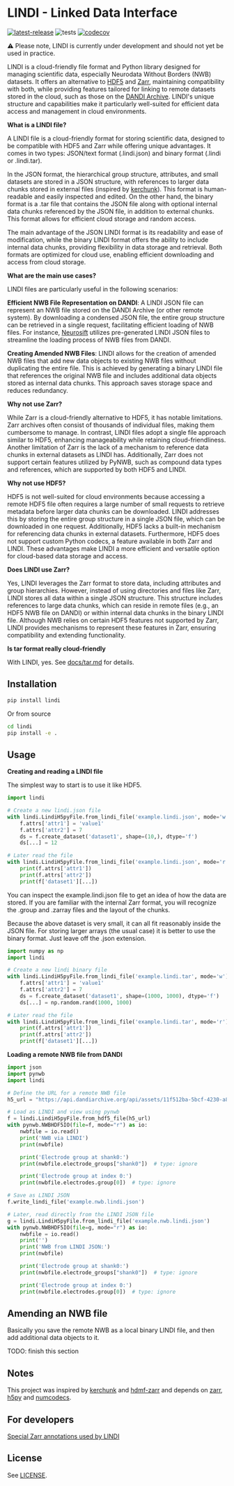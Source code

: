 # LINDI - Linked Data Interface

[![latest-release](https://img.shields.io/pypi/v/lindi.svg)](https://pypi.org/project/lindi)
![tests](https://github.com/neurodatawithoutborders/lindi/actions/workflows/integration_tests.yml/badge.svg)
[![codecov](https://codecov.io/gh/neurodatawithoutborders/lindi/branch/main/graph/badge.svg?token=xxxx)](https://codecov.io/gh/neurodatawithoutborders/lindi)

:warning: Please note, LINDI is currently under development and should not yet be used in practice.

LINDI is a cloud-friendly file format and Python library designed for managing scientific data, especially Neurodata Without Borders (NWB) datasets. It offers an alternative to [HDF5](https://docs.hdfgroup.org/hdf5/v1_14/_intro_h_d_f5.html) and [Zarr](https://zarr.dev/), maintaining compatibility with both, while providing features tailored for linking to remote datasets stored in the cloud, such as those on the [DANDI Archive](https://www.dandiarchive.org/). LINDI's unique structure and capabilities make it particularly well-suited for efficient data access and management in cloud environments.

**What is a LINDI file?**

A LINDI file is a cloud-friendly format for storing scientific data, designed to be compatible with HDF5 and Zarr while offering unique advantages. It comes in two types: JSON/text format (.lindi.json) and binary format (.lindi or .lindi.tar).

In the JSON format, the hierarchical group structure, attributes, and small datasets are stored in a JSON structure, with references to larger data chunks stored in external files (inspired by [kerchunk](https://github.com/fsspec/kerchunk)). This format is human-readable and easily inspected and edited. On the other hand, the binary format is a .tar file that contains the JSON file along with optional internal data chunks referenced by the JSON file, in addition to external chunks. This format allows for efficient cloud storage and random access.

The main advantage of the JSON LINDI format is its readability and ease of modification, while the binary LINDI format offers the ability to include internal data chunks, providing flexibility in data storage and retrieval. Both formats are optimized for cloud use, enabling efficient downloading and access from cloud storage.

**What are the main use cases?**

LINDI files are particularly useful in the following scenarios:

**Efficient NWB File Representation on DANDI**: A LINDI JSON file can represent an NWB file stored on the DANDI Archive (or other remote system). By downloading a condensed JSON file, the entire group structure can be retrieved in a single request, facilitating efficient loading of NWB files. For instance, [Neurosift](https://github.com/flatironinstitute/neurosift) utilizes pre-generated LINDI JSON files to streamline the loading process of NWB files from DANDI.

**Creating Amended NWB Files**: LINDI allows for the creation of amended NWB files that add new data objects to existing NWB files without duplicating the entire file. This is achieved by generating a binary LINDI file that references the original NWB file and includes additional data objects stored as internal data chunks. This approach saves storage space and reduces redundancy.

**Why not use Zarr?**

While Zarr is a cloud-friendly alternative to HDF5, it has notable limitations. Zarr archives often consist of thousands of individual files, making them cumbersome to manage. In contrast, LINDI files adopt a single file approach similar to HDF5, enhancing manageability while retaining cloud-friendliness. Another limitation of Zarr is the lack of a mechanism to reference data chunks in external datasets as LINDI has. Additionally, Zarr does not support certain features utilized by PyNWB, such as compound data types and references, which are supported by both HDF5 and LINDI.

**Why not use HDF5?**

HDF5 is not well-suited for cloud environments because accessing a remote HDF5 file often requires a large number of small requests to retrieve metadata before larger data chunks can be downloaded. LINDI addresses this by storing the entire group structure in a single JSON file, which can be downloaded in one request. Additionally, HDF5 lacks a built-in mechanism for referencing data chunks in external datasets. Furthermore, HDF5 does not support custom Python codecs, a feature available in both Zarr and LINDI. These advantages make LINDI a more efficient and versatile option for cloud-based data storage and access.

**Does LINDI use Zarr?**

Yes, LINDI leverages the Zarr format to store data, including attributes and group hierarchies. However, instead of using directories and files like Zarr, LINDI stores all data within a single JSON structure. This structure includes references to large data chunks, which can reside in remote files (e.g., an HDF5 NWB file on DANDI) or within internal data chunks in the binary LINDI file. Although NWB relies on certain HDF5 features not supported by Zarr, LINDI provides mechanisms to represent these features in Zarr, ensuring compatibility and extending functionality.

**Is tar format really cloud-friendly**

With LINDI, yes. See [docs/tar.md](docs/tar.md) for details.

## Installation

```bash
pip install lindi
```

Or from source

```bash
cd lindi
pip install -e .
```

## Usage

**Creating and reading a LINDI file**

The simplest way to start is to use it like HDF5.

```python
import lindi

# Create a new lindi.json file
with lindi.LindiH5pyFile.from_lindi_file('example.lindi.json', mode='w') as f:
    f.attrs['attr1'] = 'value1'
    f.attrs['attr2'] = 7
    ds = f.create_dataset('dataset1', shape=(10,), dtype='f')
    ds[...] = 12

# Later read the file
with lindi.LindiH5pyFile.from_lindi_file('example.lindi.json', mode='r') as f:
    print(f.attrs['attr1'])
    print(f.attrs['attr2'])
    print(f['dataset1'][...])
```

You can inspect the example.lindi.json file to get an idea of how the data are stored. If you are familiar with the internal Zarr format, you will recognize the .group and .zarray files and the layout of the chunks.

Because the above dataset is very small, it can all fit reasonably inside the JSON file. For storing larger arrays (the usual case) it is better to use the binary format. Just leave off the .json extension.

```python
import numpy as np
import lindi

# Create a new lindi binary file
with lindi.LindiH5pyFile.from_lindi_file('example.lindi.tar', mode='w') as f:
    f.attrs['attr1'] = 'value1'
    f.attrs['attr2'] = 7
    ds = f.create_dataset('dataset1', shape=(1000, 1000), dtype='f')
    ds[...] = np.random.rand(1000, 1000)

# Later read the file
with lindi.LindiH5pyFile.from_lindi_file('example.lindi.tar', mode='r') as f:
    print(f.attrs['attr1'])
    print(f.attrs['attr2'])
    print(f['dataset1'][...])
```

**Loading a remote NWB file from DANDI**

```python
import json
import pynwb
import lindi

# Define the URL for a remote NWB file
h5_url = "https://api.dandiarchive.org/api/assets/11f512ba-5bcf-4230-a8cb-dc8d36db38cb/download/"

# Load as LINDI and view using pynwb
f = lindi.LindiH5pyFile.from_hdf5_file(h5_url)
with pynwb.NWBHDF5IO(file=f, mode="r") as io:
    nwbfile = io.read()
    print('NWB via LINDI')
    print(nwbfile)

    print('Electrode group at shank0:')
    print(nwbfile.electrode_groups["shank0"])  # type: ignore

    print('Electrode group at index 0:')
    print(nwbfile.electrodes.group[0])  # type: ignore

# Save as LINDI JSON
f.write_lindi_file('example.nwb.lindi.json')

# Later, read directly from the LINDI JSON file
g = lindi.LindiH5pyFile.from_lindi_file('example.nwb.lindi.json')
with pynwb.NWBHDF5IO(file=g, mode="r") as io:
    nwbfile = io.read()
    print('')
    print('NWB from LINDI JSON:')
    print(nwbfile)

    print('Electrode group at shank0:')
    print(nwbfile.electrode_groups["shank0"])  # type: ignore

    print('Electrode group at index 0:')
    print(nwbfile.electrodes.group[0])  # type: ignore
```

## Amending an NWB file

Basically you save the remote NWB as a local binary LINDI file, and then add additional data objects to it.

TODO: finish this section

## Notes

This project was inspired by [kerchunk](https://github.com/fsspec/kerchunk) and [hdmf-zarr](https://hdmf-zarr.readthedocs.io/en/latest/index.html) and depends on [zarr](https://zarr.readthedocs.io/en/stable/), [h5py](https://www.h5py.org/) and [numcodecs](https://numcodecs.readthedocs.io/en/stable/).

## For developers

[Special Zarr annotations used by LINDI](docs/special_zarr_annotations.md)

## License

See [LICENSE](LICENSE).
